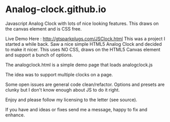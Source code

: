 # Analog-clock.github.io
Javascript Analog Clock with lots of nice looking features. This draws on the canvas element and is CSS free.

Live Demo Here : http://gtsparkplugs.com/JSClock.html This was a project I started a while back. Saw a nice simple HTML5 Analog Clock and decided to make it nicer. This uses NO CSS, draws on the HTML5 Canvas element and support a bunch of options.

The analogclock.html is a simple demo page that loads analogclock.js

The idea was to support multiple clocks on a page.

Some open issues are general code clean/refactor. Options and presets are clunky but I don't know enough about JS to do it right.

Enjoy and please follow my licensing to the letter (see source).

If you have and ideas or fixes send me a message, happy to fix and enhance.
